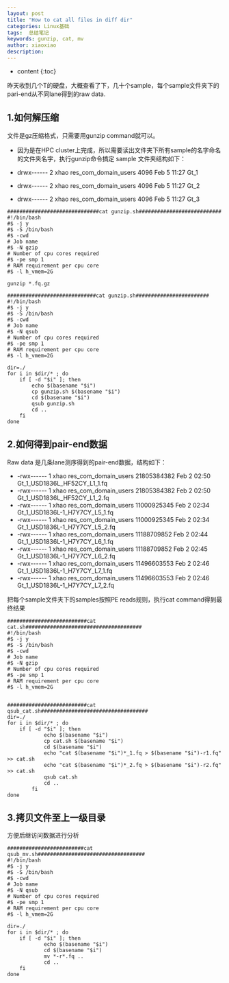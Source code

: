 ```yaml
---
layout: post
title: "How to cat all files in diff dir"
categories: Linux基础
tags:  总结笔记 
keywords: gunzip, cat, mv
author: xiaoxiao
description: 
---
```


* content
{:toc}

昨天收到几个T的硬盘，大概查看了下，几十个sample，每个sample文件夹下的pari-end从不同lane得到的raw data.

## 1.如何解压缩

文件是gz压缩格式，只需要用gunzip command就可以。

- 因为是在HPC cluster上完成，所以需要读出文件夹下所有sample的名字命名的文件夹名字，执行gunzip命令搞定
sample 文件夹结构如下：

- drwx------ 2 xhao res_com_domain_users         4096 Feb  5 11:27 Gt_1
- drwx------ 2 xhao res_com_domain_users         4096 Feb  5 11:27 Gt_2
- drwx------ 2 xhao res_com_domain_users         4096 Feb  5 11:27 Gt_3

```
##############################cat gunzip.sh###########################
#!/bin/bash
#$ -j y
#$ -S /bin/bash
#$ -cwd
# Job name
#$ -N gzip
# Number of cpu cores required
#$ -pe smp 1
# RAM requirement per cpu core
#$ -l h_vmem=2G

gunzip *.fq.gz 

#############################cat gunzip.sh########################
#!/bin/bash
#$ -j y
#$ -S /bin/bash
#$ -cwd
# Job name
#$ -N qsub
# Number of cpu cores required
#$ -pe smp 1
# RAM requirement per cpu core
#$ -l h_vmem=2G

dir=./
for i in $dir/* ; do
	if [ -d "$i" ]; then
		echo $(basename "$i")
		cp gunzip.sh $(basename "$i")
		cd $(basename "$i")
		qsub gunzip.sh
		cd .. 
	fi
done

```																

## 2.如何得到pair-end数据

Raw data 是几条lane测序得到的pair-end数据，结构如下：

- -rwx------ 1 xhao res_com_domain_users 21805384382 Feb  2 02:50 Gt_1_USD1836L_HF52CY_L1_1.fq
- -rwx------ 1 xhao res_com_domain_users 21805384382 Feb  2 02:50 Gt_1_USD1836L_HF52CY_L1_2.fq
- -rwx------ 1 xhao res_com_domain_users 11000925345 Feb  2 02:34 Gt_1_USD1836L-1_H7Y7CY_L5_1.fq
- -rwx------ 1 xhao res_com_domain_users 11000925345 Feb  2 02:34 Gt_1_USD1836L-1_H7Y7CY_L5_2.fq
- -rwx------ 1 xhao res_com_domain_users 11188709852 Feb  2 02:44 Gt_1_USD1836L-1_H7Y7CY_L6_1.fq
- -rwx------ 1 xhao res_com_domain_users 11188709852 Feb  2 02:45 Gt_1_USD1836L-1_H7Y7CY_L6_2.fq
- -rwx------ 1 xhao res_com_domain_users 11496603553 Feb  2 02:46 Gt_1_USD1836L-1_H7Y7CY_L7_1.fq
- -rwx------ 1 xhao res_com_domain_users 11496603553 Feb  2 02:46 Gt_1_USD1836L-1_H7Y7CY_L7_2.fq

把每个sample文件夹下的samples按照PE reads规则，执行cat command得到最终结果

```
##########################cat cat.sh###################################### 
#!/bin/bash
#$ -j y
#$ -S /bin/bash
#$ -cwd
# Job name
#$ -N gzip
# Number of cpu cores required
#$ -pe smp 1
# RAM requirement per cpu core
#$ -l h_vmem=2G


##########################cat qsub_cat.sh################################### 
dir=./
for i in $dir/* ; do
	if [ -d "$i" ]; then
			echo $(basename "$i")
			cp cat.sh $(basename "$i")
			cd $(basename "$i")
			echo "cat $(basename "$i")*_1.fq > $(basename "$i")-r1.fq" >> cat.sh
			echo "cat $(basename "$i")*_2.fq > $(basename "$i")-r2.fq" >> cat.sh
			qsub cat.sh
			cd .. 
		fi
done

```

## 3.拷贝文件至上一级目录

方便后继访问数据进行分析

```
#########################cat qsub_mv.sh###################################
#!/bin/bash
#$ -j y
#$ -S /bin/bash
#$ -cwd
# Job name
#$ -N qsub
# Number of cpu cores required
#$ -pe smp 1
# RAM requirement per cpu core
#$ -l h_vmem=2G

dir=./
for i in $dir/* ; do
	if [ -d "$i" ]; then
			echo $(basename "$i")
			cd $(basename "$i")
			mv *-r*.fq ..
			cd .. 
	fi
done

```
